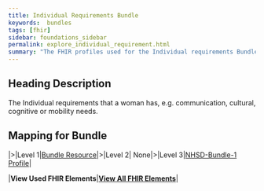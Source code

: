 ```yaml
---
title: Individual Requirements Bundle
keywords:  bundles
tags: [fhir]
sidebar: foundations_sidebar
permalink: explore_individual_requirement.html
summary: "The FHIR profiles used for the Individual requirements Bundle"
---
```


## Heading Description ##
The Individual requirements that a woman has, e.g. communication, cultural, cognitive or mobility needs.

## Mapping for Bundle ##

|>|Level 1|[Bundle Resource](http://hl7.org/fhir/stu3/bundle.html)|>|Level 2| None|>|Level 3|[NHSD-Bundle-1 Profile](http://xxx)|


|**View Used FHIR Elements**|**[View All FHIR Elements](explore_individual_requirement_all.html#mapping-for-bundle)**|

